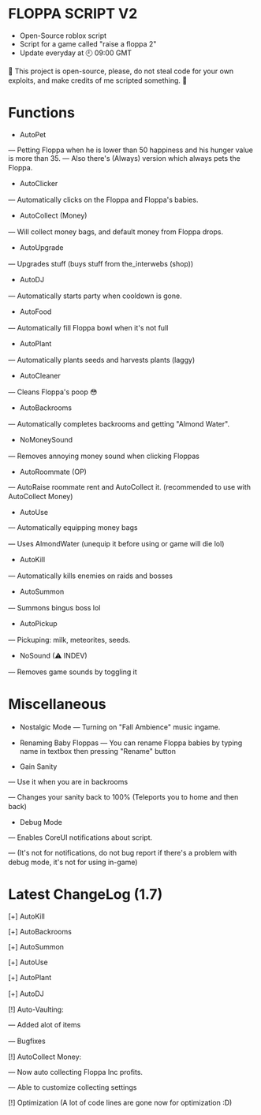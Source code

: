 # FLOPPA SCRIPT V2
- Open-Source roblox script
- Script for a game called "raise a floppa 2"
- Update everyday at 🕘 09:00 GMT

💫 This project is open-source, please, do not steal code for your own exploits, and make credits of me scripted something. 💫
ㅤ

# Functions
- AutoPet

— Petting Floppa when he is lower than 50 happiness and his hunger value is more than 35.
— Also there's (Always) version which always pets the Floppa.
ㅤ

- AutoClicker

— Automatically clicks on the Floppa and Floppa's babies.
ㅤ

- AutoCollect (Money)

— Will collect money bags, and default money from Floppa drops.
ㅤ

- AutoUpgrade

— Upgrades stuff (buys stuff from the_interwebs (shop))
ㅤ

- AutoDJ

— Automatically starts party when cooldown is gone.
ㅤ

- AutoFood

— Automatically fill Floppa bowl when it's not full
ㅤ

- AutoPlant

— Automatically plants seeds and harvests plants (laggy)
ㅤ

- AutoCleaner

— Cleans Floppa's poop :flushed:
ㅤ

- AutoBackrooms

— Automatically completes backrooms and getting "Almond Water".
ㅤ

- NoMoneySound

— Removes annoying money sound when clicking Floppas
ㅤ

- AutoRoommate (OP)

— AutoRaise roommate rent and AutoCollect it. (recommended to use with AutoCollect Money)
ㅤ

- AutoUse

— Automatically equipping money bags

— Uses AlmondWater (unequip it before using or game will die lol)
ㅤ

- AutoKill

— Automatically kills enemies on raids and bosses
ㅤ

- AutoSummon

— Summons bingus boss lol
ㅤ

- AutoPickup

— Pickuping: milk, meteorites, seeds.
ㅤ

- NoSound (⚠ INDEV)

— Removes game sounds by toggling it
ㅤ

# Miscellaneous


- Nostalgic Mode
— Turning on "Fall Ambience" music ingame.
ㅤ

- Renaming Baby Floppas
— You can rename Floppa babies by typing name in textbox then pressing "Rename" button

- Gain Sanity

— Use it when you are in backrooms

— Changes your sanity back to 100% (Teleports you to home and then back)
ㅤ

- Debug Mode
 
— Enables CoreUI notifications about script.

— (It's not for notifications, do not bug report if there's a problem with debug mode, it's not for using in-game)
ㅤ

# Latest ChangeLog (1.7)

[+] AutoKill

[+] AutoBackrooms

[+] AutoSummon

[+] AutoUse

[+] AutoPlant

[+] AutoDJ
ㅤ

[!] Auto-Vaulting:

— Added alot of items

— Bugfixes
ㅤ

[!] AutoCollect Money:

— Now auto collecting Floppa Inc profits.

— Able to customize collecting settings


[!] Optimization (A lot of code lines are gone now for optimization :D)
